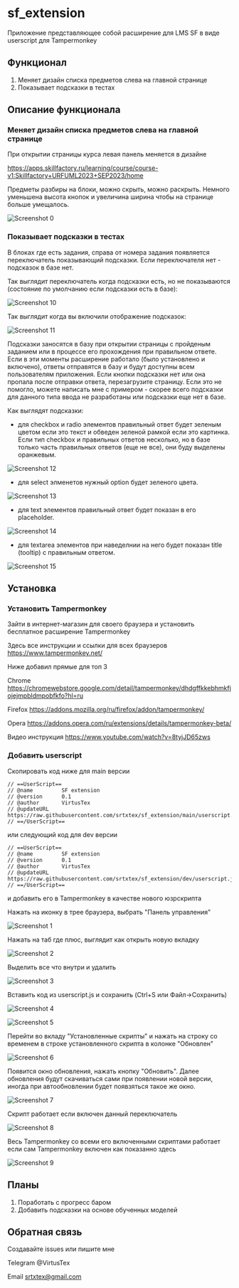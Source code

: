# sf_extension
Приложение представляющее собой расширение для LMS SF в виде userscript для Tampermonkey

## Функционал
1. Меняет дизайн списка предметов слева на главной странице
2. Показывает подсказки в тестах

## Описание функционала
### Меняет дизайн списка предметов слева на главной странице
При открытии страницы курса левая панель меняется в дизайне

https://apps.skillfactory.ru/learning/course/course-v1:Skillfactory+URFUML2023+SEP2023/home

Предметы разбиры на блоки, можно скрыть, можно раскрыть. Немного уменьшена высота кнопок и увеличина ширина чтобы на странице больше умещалось.

![Screenshot 0](https://github.com/srtxtex/sf_extension/blob/main/images/0.png)

### Показывает подсказки в тестах
В блоках где есть задания, справа от номера задания появляется переключатель показывающий подсказки. 
Если переключателя нет - подсказок в базе нет.

Так выглядит переключатель когда подсказки есть, но не показываются (состояние по умолчанию если подсказки есть в базе):

![Screenshot 10](https://github.com/srtxtex/sf_extension/blob/dev/images/10.png)

Так выглядит когда вы включили отображение подсказок:

![Screenshot 11](https://github.com/srtxtex/sf_extension/blob/dev/images/11.png)

Подсказки заносятся в базу при открытии страницы с пройденым заданием или в процессе его прохождения при правильном ответе.
Если в эти моменты расширение работало (было установлено и включено), ответы отправятся в базу и будут доступны всем пользователям приложения.
Если кнопки подсказки нет или она пропала после отправки ответа, перезагрузите страницу. Если это не помогло, можете написать мне с примером - скорее всего подсказки для данного типа ввода не разработаны или подсказки еще нет в базе.

Как выглядят подсказки:

- для checkbox и radio элементов правильный ответ будет зеленым цветом если это текст и обведен зеленой рамкой если это картинка. Если тип checkbox и правильных ответов несколько, но в базе только часть правильных ответов (еще не все), они буду выделены оранжевым.

![Screenshot 12](https://github.com/srtxtex/sf_extension/blob/dev/images/12.png)

- для select элменетов нужный option будет зеленого цвета.

![Screenshot 13](https://github.com/srtxtex/sf_extension/blob/dev/images/13.png)

- для text элементов правильный ответ будет показан в его placeholder.

![Screenshot 14](https://github.com/srtxtex/sf_extension/blob/dev/images/14.png)

- для textarea элементов при наведелнии на него будет показан title (tooltip) с правильным ответом.

![Screenshot 15](https://github.com/srtxtex/sf_extension/blob/dev/images/15.png)

## Установка
### Установить Tampermonkey
Зайти в интернет-магазин для своего браузера и установить бесплатное расширение Tampermonkey

Здесь все инструкции и ссылки для всех браузеров
https://www.tampermonkey.net/

Ниже добавил прямые для топ 3

Chrome
https://chromewebstore.google.com/detail/tampermonkey/dhdgffkkebhmkfjojejmpbldmpobfkfo?hl=ru

Firefox
https://addons.mozilla.org/ru/firefox/addon/tampermonkey/

Opera
https://addons.opera.com/ru/extensions/details/tampermonkey-beta/

Видео инструкция
https://www.youtube.com/watch?v=8tyjJD65zws

### Добавить userscript
Скопировать код ниже для main версии 

```
// ==UserScript==
// @name         SF extension
// @version      0.1
// @author       VirtusTex
// @updateURL https://raw.githubusercontent.com/srtxtex/sf_extension/main/userscript.js
// ==/UserScript==
```
или следующий код для dev версии

```
// ==UserScript==
// @name         SF extension
// @version      0.1
// @author       VirtusTex
// @updateURL https://raw.githubusercontent.com/srtxtex/sf_extension/dev/userscript.js
// ==/UserScript==
```

и добавить его в Tampermonkey в качестве нового юзрскрипта

Нажать на иконку в трее браузера, выбрать "Панель управления"

![Screenshot 1](https://github.com/srtxtex/sf_extension/blob/dev/images/1.png)

Нажать на таб где плюс, выглядит как открыть новую вкладку

![Screenshot 2](https://github.com/srtxtex/sf_extension/blob/dev/images/2.png)

Выделить все что внутри и удалить

![Screenshot 3](https://github.com/srtxtex/sf_extension/blob/dev/images/3.png)

Вставить код из userscript.js и сохранить (Ctrl+S или Файл->Сохранить)

![Screenshot 4](https://github.com/srtxtex/sf_extension/blob/dev/images/4.png)

![Screenshot 5](https://github.com/srtxtex/sf_extension/blob/dev/images/5.png)

Перейти во вкладу "Установленные скрипты" и нажать на строку со временем в строке установленного скрипта в колонке "Обновлен"

![Screenshot 6](https://github.com/srtxtex/sf_extension/blob/dev/images/6.png)

Появится окно обновления, нажать кнопку "Обновить". Далее обновления будут скачиваться сами при появлении новой версии, иногда при автообновлении будет появзяться такое же окно.

![Screenshot 7](https://github.com/srtxtex/sf_extension/blob/dev/images/7.png)

Скрипт работает если включен данный переключатель

![Screenshot 8](https://github.com/srtxtex/sf_extension/blob/dev/images/8.png)

Весь Tampermonkey со всеми его включенными скриптами работает если сам Tampermonkey включен как показанно здесь

![Screenshot 9](https://github.com/srtxtex/sf_extension/blob/dev/images/9.png)

## Планы
1. Поработать с прогресс баром
2. Добавить подсказки на основе обученных моделей

## Обратная связь
Создавайте issues или пишите мне

Telegram @VirtusTex

Email srtxtex@gmail.com